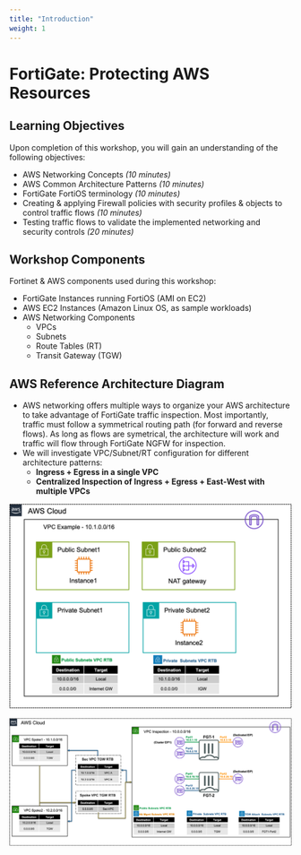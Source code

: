 ```yaml
---
title: "Introduction"
weight: 1
---
```


# FortiGate: Protecting AWS Resources

## Learning Objectives

Upon completion of this workshop, you will gain an understanding of the following objectives:
  
  * AWS Networking Concepts *(10 minutes)*
  * AWS Common Architecture Patterns *(10 minutes)*
  * FortiGate FortiOS terminology *(10 minutes)*
  * Creating & applying Firewall policies with security profiles & objects to control traffic flows *(10 minutes)*
  * Testing traffic flows to validate the implemented networking and security controls *(20 minutes)*

## Workshop Components

Fortinet & AWS components used during this workshop:

  * FortiGate Instances running FortiOS (AMI on EC2)
  * AWS EC2 Instances (Amazon Linux OS, as sample workloads)
  * AWS Networking Components
    * VPCs
    * Subnets
    * Route Tables (RT)
    * Transit Gateway (TGW)

## AWS Reference Architecture Diagram

  * AWS networking offers multiple ways to organize your AWS architecture to take advantage of FortiGate traffic inspection.  Most importantly, traffic must follow a symmetrical routing path (for forward and reverse flows). As long as flows are symetrical, the architecture will work and traffic will flow through FortiGate NGFW for inspection.
  * We will investigate VPC/Subnet/RT configuration for different architecture patterns:
    * **Ingress + Egress in a single VPC**
    * **Centralized Inspection of Ingress + Egress + East-West with multiple VPCs**

![](image-vpc-example.png)

![](image-fgcp-tgw.png)


